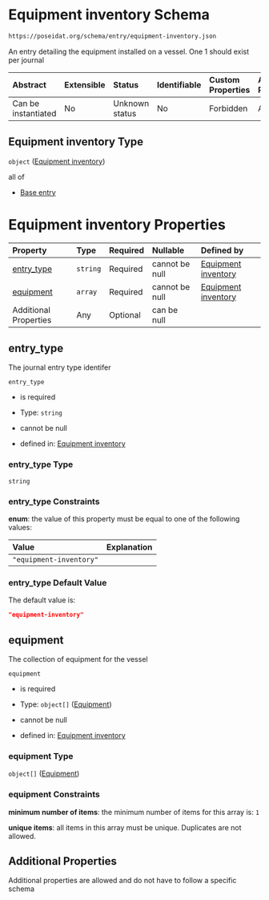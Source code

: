 # Equipment inventory Schema

```txt
https://poseidat.org/schema/entry/equipment-inventory.json
```

An entry detailing the equipment installed on a vessel. One 1 should exist per journal

| Abstract            | Extensible | Status         | Identifiable | Custom Properties | Additional Properties | Access Restrictions | Defined In                                                                                |
| :------------------ | :--------- | :------------- | :----------- | :---------------- | :-------------------- | :------------------ | :---------------------------------------------------------------------------------------- |
| Can be instantiated | No         | Unknown status | No           | Forbidden         | Allowed               | none                | [equipment-inventory.json](schemas/entry/equipment-inventory.json "open original schema") |

## Equipment inventory Type

`object` ([Equipment inventory](equipment-inventory.md))

all of

*   [Base entry](arrival-allof-base-entry.md "check type definition")

# Equipment inventory Properties

| Property                  | Type     | Required | Nullable       | Defined by                                                                                                                                                     |
| :------------------------ | :------- | :------- | :------------- | :------------------------------------------------------------------------------------------------------------------------------------------------------------- |
| [entry_type](#entry_type) | `string` | Required | cannot be null | [Equipment inventory](equipment-inventory-properties-entry_type.md "https://poseidat.org/schema/entry/equipment-inventory.json#/properties/entry_type")        |
| [equipment](#equipment)   | `array`  | Required | cannot be null | [Equipment inventory](equipment-inventory-properties-equipment-on-board.md "https://poseidat.org/schema/entry/equipment-inventory.json#/properties/equipment") |
| Additional Properties     | Any      | Optional | can be null    |                                                                                                                                                                |

## entry_type

The journal entry type identifer

`entry_type`

*   is required

*   Type: `string`

*   cannot be null

*   defined in: [Equipment inventory](equipment-inventory-properties-entry_type.md "https://poseidat.org/schema/entry/equipment-inventory.json#/properties/entry_type")

### entry_type Type

`string`

### entry_type Constraints

**enum**: the value of this property must be equal to one of the following values:

| Value                   | Explanation |
| :---------------------- | :---------- |
| `"equipment-inventory"` |             |

### entry_type Default Value

The default value is:

```json
"equipment-inventory"
```

## equipment

The collection of equipment for the vessel

`equipment`

*   is required

*   Type: `object[]` ([Equipment](equipment-inventory-properties-equipment-on-board-equipment.md))

*   cannot be null

*   defined in: [Equipment inventory](equipment-inventory-properties-equipment-on-board.md "https://poseidat.org/schema/entry/equipment-inventory.json#/properties/equipment")

### equipment Type

`object[]` ([Equipment](equipment-inventory-properties-equipment-on-board-equipment.md))

### equipment Constraints

**minimum number of items**: the minimum number of items for this array is: `1`

**unique items**: all items in this array must be unique. Duplicates are not allowed.

## Additional Properties

Additional properties are allowed and do not have to follow a specific schema
